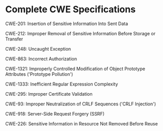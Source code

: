 

# Complete CWE Specifications

CWE-201: Insertion of Sensitive Information Into Sent Data

CWE-212: Improper Removal of Sensitive Information Before Storage or Transfer

CWE-248: Uncaught Exception

CWE-863: Incorrect Authorization

CWE-1321: Improperly Controlled Modification of Object Prototype Attributes ('Prototype Pollution')

CWE-1333: Inefficient Regular Expression Complexity

CWE-295: Improper Certificate Validation

CWE-93: Improper Neutralization of CRLF Sequences ('CRLF Injection')

CWE-918: Server-Side Request Forgery (SSRF)

CWE-226: Sensitive Information in Resource Not Removed Before Reuse
